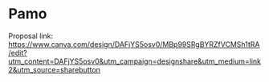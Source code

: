 # Pamo

Proposal link: https://www.canva.com/design/DAFjYS5osv0/MBp99SRgBYRZfVCMSh1tRA/edit?utm_content=DAFjYS5osv0&utm_campaign=designshare&utm_medium=link2&utm_source=sharebutton
